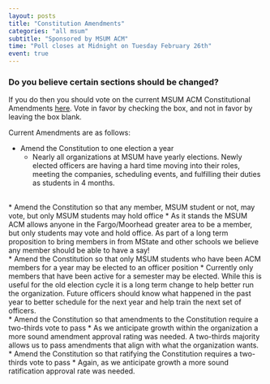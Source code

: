 ```yaml
---
layout: posts
title: "Constitution Amendments"
categories: "all msum"
subtitle: "Sponsored by MSUM ACM"
time: "Poll closes at Midnight on Tuesday February 26th"
event: true
---
```


### Do you believe certain sections should be changed? 
If you do then you should vote on the current MSUM ACM Constitutional Amendments [here](https://mnstate.campuslabs.com/engage/submitter/form/start/253105). Vote in favor by checking the box, and not in favor by leaving the box blank.

Current Amendments are as follows:
* Amend the Constitution to one election a year
    * Nearly all organizations at MSUM have yearly elections. Newly elected officers are having a hard time moving into their roles, meeting the companies, scheduling events, and fulfilling their duties as students in 4 months.
     
<br/>
* Amend the Constitution so that any member, MSUM student or not, may vote, but only MSUM students may hold office
    * As it stands the MSUM ACM allows anyone in the Fargo/Moorhead greater area to be a member, but only students may vote and hold office. As part of a long term proposition to bring members in from MState and other schools we believe any member should be able to have a say!

<br/>   
*  Amend the Constitution so that only MSUM students who have been ACM members for a year may be elected to an officer position
    * Currently only members that have been active for a semester may be elected. While this is useful for the old election cycle it is a long term change to help better run the organization. Future officers should know what happened in the past year to better schedule for the next year and help train the next set of officers.

<br/>    
* Amend the Constitution so that amendments to the Constitution require a two-thirds vote to pass
    * As we anticipate growth within the organization a more sound amendment approval rating was needed. A two-thirds majority allows us to pass amendments that align with what the organization wants.

<br/> 
* Amend the Constitution so that ratifying the Constitution requires a two-thirds vote to pass
    * Again, as we anticipate growth a more sound ratification approval rate was needed.